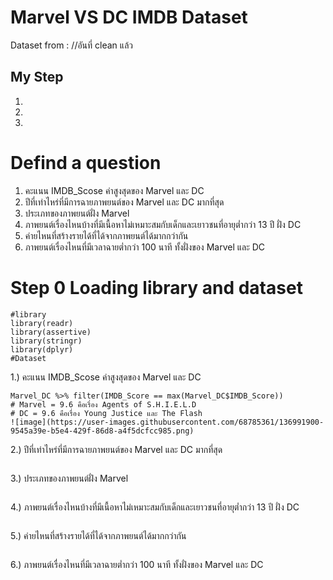 # Marvel VS DC IMDB Dataset

Dataset from : //อันที่ clean แล้ว

## My Step
1.
2.
3.

# Defind a question
1. คะแนน IMDB_Scose ค่าสูงสุดของ Marvel และ DC
2. ปีที่เท่าไหร่ที่มีการฉายภาพยนต์ของ Marvel และ DC มากที่สุด
3. ประเภทของภาพยนต์ฝั่ง Marvel
4. ภาพยนต์เรื่องไหนบ้างที่มีเนื้อหาไม่เหมาะสมกับเด็กและเยาวชนที่อายุต่ำกว่า 13 ปี ฝั่ง DC 
5. ค่ายไหนที่สร้างรายได้ที่ได้จากภาพยนต์ได้มากกว่ากัน
6. ภาพยนต์เรื่องไหนที่มีเวลาฉายต่ำกว่า 100 นาที ทั้งฝั่งของ Marvel และ DC

# Step 0 Loading library and dataset
```{R}
#library
library(readr)
library(assertive)
library(stringr)
library(dplyr)
#Dataset
```
1.) คะแนน IMDB_Scose ค่าสูงสุดของ Marvel และ DC
```{R}
Marvel_DC %>% filter(IMDB_Score == max(Marvel_DC$IMDB_Score))
# Marvel = 9.6 คือเรื่อง Agents of S.H.I.E.L.D
# DC = 9.6 คือเรื่อง Young Justice และ The Flash
![image](https://user-images.githubusercontent.com/68785361/136991900-9545a39e-b5e4-429f-86d8-a4f5dcfcc985.png)

```

2.) ปีที่เท่าไหร่ที่มีการฉายภาพยนต์ของ Marvel และ DC มากที่สุด
```{R}

```

3.) ประเภทของภาพยนต์ฝั่ง Marvel
```{R}

```

4.) ภาพยนต์เรื่องไหนบ้างที่มีเนื้อหาไม่เหมาะสมกับเด็กและเยาวชนที่อายุต่ำกว่า 13 ปี ฝั่ง DC
```{R}

```

5.) ค่ายไหนที่สร้างรายได้ที่ได้จากภาพยนต์ได้มากกว่ากัน
```{R}

```

6.) ภาพยนต์เรื่องไหนที่มีเวลาฉายต่ำกว่า 100 นาที ทั้งฝั่งของ Marvel และ DC
```{R}

```
